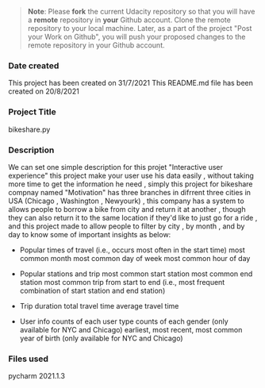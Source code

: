 >**Note**: Please **fork** the current Udacity repository so that you will have a **remote** repository in **your** Github account. Clone the remote repository to your local machine. Later, as a part of the project "Post your Work on Github", you will push your proposed changes to the remote repository in your Github account.

### Date created
This project has been created on 31/7/2021
This README.md file has been created on 20/8/2021

### Project Title
bikeshare.py

### Description
We can set one simple description for this projet "Interactive user experience"
this project make your user use his data easily , without taking more time to get the information he need , simply this project for bikeshare compnay named "Motivation" has three branches in difrrent three cities in USA (Chicago , Washington , Newyourk) , this company has a system to allows people to borrow a bike from city  and return it at another , though they can also return it to the same location if they'd like to just go for a ride , and this project made to allow people to filter by city , by month , and by day to know some of important insights as below:

* Popular times of travel (i.e., occurs most often in the start time)
   most common month
   most common day of week
   most common hour of day

* Popular stations and trip
   most common start station
   most common end station
   most common trip from start to end (i.e., most frequent combination of start station and end station)

* Trip duration
   total travel time
   average travel time
   
* User info
   counts of each user type
   counts of each gender (only available for NYC and Chicago)
   earliest, most recent, most common year of birth (only available for NYC and Chicago)

### Files used
pycharm 2021.1.3
